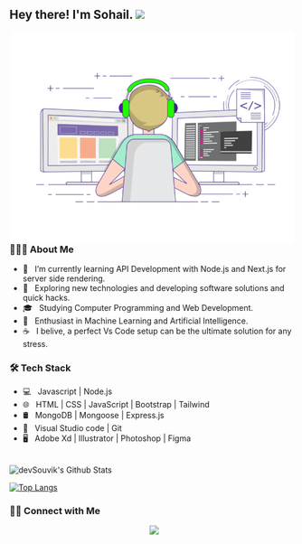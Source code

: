 <h2> Hey there! I'm Sohail. <img src="https://github.com/souvikguria98/souvikguria98/blob/master/Hi.gif" width="25"></h2>
<img align="right" alt="GIF" src="https://raw.githubusercontent.com/devSouvik/devSouvik/master/gif3.gif" width="500"/>

<h3> 👨🏻‍💻 About Me </h3>

- 🔭 &nbsp; I’m currently learning API Development with Node.js and Next.js for server side rendering.
- 🤔 &nbsp; Exploring new technologies and developing software solutions and quick hacks.
- 🎓 &nbsp; Studying Computer Programming and Web Development.
- 🌱 &nbsp; Enthusiast in Machine Learning and Artificial Intelligence.
- ☕ &nbsp; I belive, a perfect Vs Code setup can be the ultimate solution for any stress. 

<h3>🛠 Tech Stack</h3>

- 💻 &nbsp; Javascript | Node.js
- 🌐 &nbsp; HTML | CSS | JavaScript | Bootstrap | Tailwind  
- 🛢 &nbsp; MongoDB | Mongoose | Express.js
- 🔧 &nbsp; Visual Studio code | Git
- 🖥 &nbsp; Adobe Xd | Illustrator | Photoshop | Figma

<br>

<img align="center" src="https://github-readme-stats.vercel.app/api?username=devSouvik&include_all_commits=true&count_private=true&show_icons=true&line_height=20&title_color=7A7ADB&icon_color=2234AE&text_color=D3D3D3&bg_color=0,000000,130F40" alt="devSouvik's Github Stats">

</br>

[![Top Langs](https://github-readme-stats.vercel.app/api/top-langs/?username=thesohailjafri&layout=compact&text_color=daf7dc&bg_color=151515)](https://github.com/thesohailjafri/github-readme-stats)


<h3> 🤝🏻 Connect with Me </h3>

<p align="center">
&nbsp; <a href="https://twitter.com/_souvik_guria" target="_blank" rel="noopener noreferrer"><img src="https://img.icons8.com/plasticine/100/000000/twitter.png" 
